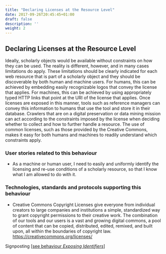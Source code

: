 ```yaml
---
title: "Declaring Licenses at the Resource Level"
date: 2017-09-26T20:45:45+01:00
draft: false
description: ''
weight: 2
---
```


## Declaring Licenses at the Resource Level
Ideally, scholarly objects would be available without constraints on how they can be used. The reality is different, however, and in many cases limitations do apply. These limitations should be clearly indicated for each web resource that is part of a scholarly object and they should be discoverable by both human and machine users. For humans, this can be achieved by embedding easily recognizable logos that convey the license that applies. For machines, this can be achieved by using appropriately typed HTTP links that point at the URI of the license that applies. Once licenses are exposed in this manner, tools such as reference managers can convey this information to humans that use the tool and store it in their database. Crawlers that are on a digital preservation or data mining mission can act according to the constraints imposed by the license when deciding whether to collect and how to further handle a resource. The use of common licenses, such as those provided by the Creative Commons, makes it easy for both humans and machines to readily understand which constraints apply. 

### User stories related to this behaviour
* As a machine or human user, I need to easily and uniformly identify the licensing and re-use conditions of a scholarly resource, so that I know what I am allowed to do with it.


### Technologies, standards and protocols supporting this behaviour
* Creative Commons Copyright Licenses give everyone from individual creators to large companies and institutions a simple, standardized way to grant copyright permissions to their creative work. The combination of our tools and our users is a vast and growing digital commons, a pool of content that can be copied, distributed, edited, remixed, and built upon, all within the boundaries of copyright law. https://creativecommons.org/licenses/

Signposting [[see behaviour *Exposing Identifiers*](/behaviour/exposing-identifiers/)]
